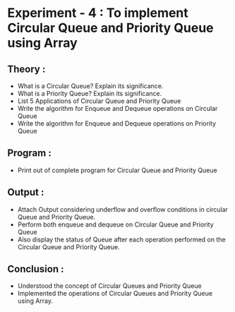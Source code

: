# Experiment  - 4 : To implement Circular Queue and Priority Queue using Array
## Theory :
- What is a Circular Queue? Explain its significance.
- What is a Priority Queue? Explain its significance.
- List 5 Applications of Circular Queue and Priority Queue
- Write the algorithm for Enqueue and Dequeue operations on Circular Queue
- Write the algorithm for Enqueue and Dequeue operations on Priority Queue
## Program :
- Print out of complete program for Circular Queue and Priority Queue
## Output :
- Attach Output considering underflow and overflow conditions in circular Queue and Priority Queue.
- Perform both enqueue and dequeue on Circular Queue and Priority Queue
- Also display the status of Queue after each operation performed on the Circular Queue and Priority Queue.
## Conclusion :
- Understood the concept of Circular Queues and Priority Queue
- Implemented the operations of Circular Queues and Priority Queue using Array.
